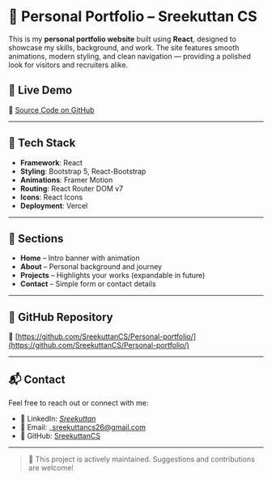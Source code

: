 # 💼 Personal Portfolio – Sreekuttan CS

This is my **personal portfolio website** built using **React**, designed to showcase my skills, background, and work. The site features smooth animations, modern styling, and clean navigation — providing a polished look for visitors and recruiters alike.

## 🚀 Live Demo

📁 [Source Code on GitHub](https://github.com/SreekuttanCS/Personal-portfolio/)

---

## 🧰 Tech Stack

- **Framework**: React
- **Styling**: Bootstrap 5, React-Bootstrap
- **Animations**: Framer Motion
- **Routing**: React Router DOM v7
- **Icons**: React Icons
- **Deployment**: Vercel

---

## 📌 Sections

- **Home** – Intro banner with animation
- **About** – Personal background and journey
- **Projects** – Highlights your works (expandable in future)
- **Contact** – Simple form or contact details

---

## 🐙 GitHub Repository

📂 [https://github.com/SreekuttanCS/Personal-portfolio/](https://github.com/SreekuttanCS/Personal-portfolio/)

---

## 📬 Contact

Feel free to reach out or connect with me:

- 💼 LinkedIn: _[Sreekuttan](https://www.linkedin.com/in/sreekuttan7/)_
- 📧 Email: \_[sreekuttancs26@gmail.com](sreekuttancs26@gmail.com)
- 🐙 GitHub: [SreekuttanCS](https://github.com/SreekuttanCS)

---

> 🔧 This project is actively maintained. Suggestions and contributions are welcome!
